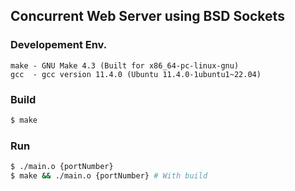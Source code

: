 ## Concurrent Web Server using BSD Sockets

### Developement Env.
```text
make - GNU Make 4.3 (Built for x86_64-pc-linux-gnu)
gcc  - gcc version 11.4.0 (Ubuntu 11.4.0-1ubuntu1~22.04)
```

### Build
```bash
$ make
```

### Run
```bash
$ ./main.o {portNumber}
$ make && ./main.o {portNumber} # With build
```